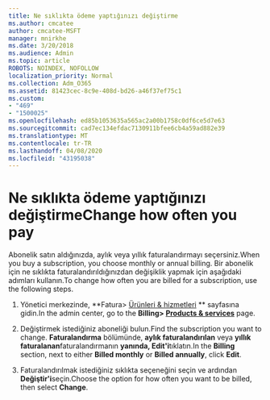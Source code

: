 ```yaml
---
title: Ne sıklıkta ödeme yaptığınızı değiştirme
ms.author: cmcatee
author: cmcatee-MSFT
manager: mnirkhe
ms.date: 3/20/2018
ms.audience: Admin
ms.topic: article
ROBOTS: NOINDEX, NOFOLLOW
localization_priority: Normal
ms.collection: Adm_O365
ms.assetid: 81423cec-8c9e-408d-bd26-a46f37ef75c1
ms.custom:
- "469"
- "1500025"
ms.openlocfilehash: ed85b1053635a565ac2a00b1758c0df6ce5d7e63
ms.sourcegitcommit: cad7ec134efdac7130911bfee6cb4a59ad882e39
ms.translationtype: MT
ms.contentlocale: tr-TR
ms.lasthandoff: 04/08/2020
ms.locfileid: "43195038"
---
```

# <a name="change-how-often-you-pay"></a><span data-ttu-id="dae03-102">Ne sıklıkta ödeme yaptığınızı değiştirme</span><span class="sxs-lookup"><span data-stu-id="dae03-102">Change how often you pay</span></span>

<span data-ttu-id="dae03-103">Abonelik satın aldığınızda, aylık veya yıllık faturalandırmayı seçersiniz.</span><span class="sxs-lookup"><span data-stu-id="dae03-103">When you buy a subscription, you choose monthly or annual billing.</span></span> <span data-ttu-id="dae03-104">Bir abonelik için ne sıklıkta faturalandırıldığınızdan değişiklik yapmak için aşağıdaki adımları kullanın.</span><span class="sxs-lookup"><span data-stu-id="dae03-104">To change how often you are billed for a subscription, use the following steps.</span></span>

1. <span data-ttu-id="dae03-105">Yönetici merkezinde, \*\*Fatura> [Ürünleri & hizmetleri](https://go.microsoft.com/fwlink/p/?linkid=842054) \*\* sayfasına gidin.</span><span class="sxs-lookup"><span data-stu-id="dae03-105">In the admin center, go to the **Billing> [Products & services](https://go.microsoft.com/fwlink/p/?linkid=842054)** page.</span></span>

2. <span data-ttu-id="dae03-106">Değiştirmek istediğiniz aboneliği bulun.</span><span class="sxs-lookup"><span data-stu-id="dae03-106">Find the subscription you want to change.</span></span> <span data-ttu-id="dae03-107">**Faturalandırma** bölümünde, **aylık faturalandırılan** veya **yıllık faturalanan**faturalandırmanın **yanında, Edit'i**tıklatın.</span><span class="sxs-lookup"><span data-stu-id="dae03-107">In the **Billing** section, next to either **Billed monthly** or **Billed annually**, click **Edit**.</span></span>

3. <span data-ttu-id="dae03-108">Faturalandırılmak istediğiniz sıklıkta seçeneğini seçin ve ardından **Değiştir'i**seçin.</span><span class="sxs-lookup"><span data-stu-id="dae03-108">Choose the option for how often you want to be billed, then select **Change**.</span></span>

